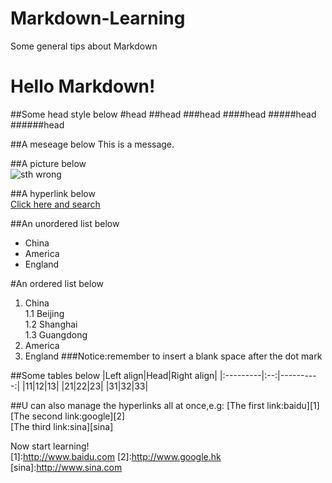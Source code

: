 Markdown-Learning
=================

Some general tips about Markdown

Hello Markdown!
===========

##Some head style below
#head
##head
###head
####head
#####head
######head

##A meseage below
This is a message.

##A picture below  
![sth wrong](http://s8.img.guang.com/p/1654344_1_2046310_400X400.jpg)

##A hyperlink below  
[Click here and search](http://www.google.hk)

##An unordered list below  
* China 
* America
* England

#An ordered list below  
1. China  
1.1 Beijing  
1.2 Shanghai  
1.3 Guangdong
2. America  
3. England
###Notice:remember to insert a blank space after the dot mark

##Some tables below
|Left align|Head|Right align|
|:---------|:--:|----------:|
|11|12|13|
|21|22|23|
|31|32|33|  

##U can also manage the hyperlinks all at once,e.g:
[The first link:baidu][1]  
[The second link:google][2]  
[The third link:sina][sina]  

Now start learning!  
[1]:http://www.baidu.com
[2]:http://www.google.hk
[sina]:http://www.sina.com

